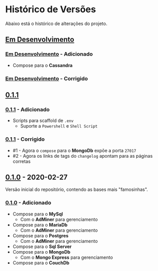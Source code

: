# Histórico de Versões

Abaixo está o histórico de alterações do projeto.

## [Em Desenvolvimento]

### [Em Desenvolvimento] - Adicionado

+ Compose para o **Cassandra**

### [Em Desenvolvimento] - Corrigido

## [0.1.1]

### [0.1.1] - Adicionado

+ Scripts para scaffold de `.env`
  + Suporte a `Powershell` e `Shell Script`

### [0.1.1] - Corrigido

+ #1 - Agora o `compose` para o **MongoDb** expõe a porta `27017`
+ #2 - Agora os links de tags do `changelog` apontam para as páginas corretas

## [0.1.0] - 2020-02-27

Versão inicial do repositório, contendo as bases mais "famosinhas".

### [0.1.0] - Adicionado

+ Compose para o **MySql**
  + Com o **AdMiner** para gerenciamento
+ Compose para o **MariaDb**
  + Com o **AdMiner** para gerenciamento
+ Compose para o **Postgres**
  + Com o **AdMiner** para gerenciamento
+ Compose para o **Sql Server**
+ Compose para o **MongoDb**
  + Com o **Mongo Express** para gerenciamento
+ Compose para o **CouchDb**

<!-- links para as versões -->
[Em Desenvolvimento]:https://github.com/rodolphocastro/Docker-Databases/tree/develop
[0.1.1]:https://github.com/rodolphocastro/Docker-Databases/tree/0.1.1
[0.1.0]:https://github.com/rodolphocastro/Docker-Databases/tree/0.1.0
